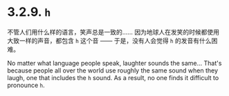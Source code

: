 # 3.2.9. `h`

不管人们用什么样的语言，笑声总是一致的…… 因为地球人在发笑的时候都使用大致一样的声音，都包含 `h` 这个音 —— 于是，没有人会觉得 `h` 的发音有什么困难。

No matter what language people speak, laughter sounds the same... That's because people all over the world use roughly the same sound when they laugh, one that includes the `h` sound. As a result, no one finds it difficult to pronounce `h`.
